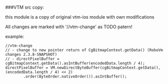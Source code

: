 ###VTM src copy:

this module is a copy of original vtm-ios module with own modifications

All changes are marked with '//vtm-change' as TODO patern!

example:
```
//vtm-change
// - change to new pointer return of CgBitmapContext.getData() (RoboVm changes 2.3.8-SNAPSHOT)
// - directPixelBuffer = cgBitmapContext.getData().asIntBuffer(encodedData.length / 4);
directPixelBuffer = VM.newDirectByteBuffer(cgBitmapContext.getData(), (encodedData.length / 4) << 2)
        .order(ByteOrder.nativeOrder()).asIntBuffer();
```
